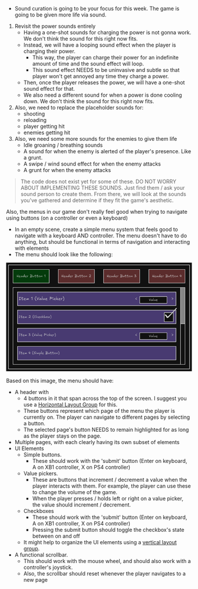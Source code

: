 
- Sound curation is going to be your focus for this week. The game is going to be given more life via sound.
1. Revisit the power sounds entirely
	- Having a one-shot sounds for charging the power is not gonna work. We don't think the sound for this right now fits.
	- Instead, we will have a looping sound effect when the player is charging their power.
		- This way, the player can charge their power for an indefinite amount of time and the sound effect will loop.
		- This sound effect NEEDS to be uninvasive and subtle so that player won't get annoyed any time they charge a power.
	- Then, once the player releases the power, we will have a one-shot sound effect for that.
	- We also need a different sound for when a power is done cooling down. We don't think the sound for this right now fits.
2. Also, we need to replace the placeholder sounds for:
	- shooting
	- reloading
	- player getting hit
	- enemies getting hit
3. Also, we need some more sounds for the enemies to give them life
	- Idle groaning / breathing sounds
	- A sound for when the enemy is alerted of the player's presence. Like a grunt.
	- A swipe / wind sound effect for when the enemy attacks
	- A grunt for when the enemy attacks

> The code does not exist yet for some of these. DO NOT WORRY ABOUT IMPLEMENTING THESE SOUNDS. Just find them / ask your sound person to create them. From there, we will look at the sounds you've gathered and determine if they fit the game's aesthetic.

Also, the menus in our game don't really feel good when trying to navigate using buttons (on a controller or even a keyboard)

- In an empty scene, create a simple menu system that feels good to navigate with a keyboard AND controller. The menu doesn't have to do anything, but should be functional in terms of navigation and interacting with elements
- The menu should look like the following:

![](<../../_META/Excalidraw/01-09 New Menu Specifications.excalidraw.png>)

Based on this image, the menu should have:

- A header with
	- 4 buttons in it that span across the top of the screen. I suggest you use a [Horizontal Layout Group](https://docs.unity3d.com/Packages/com.unity.ugui@1.0/manual/script-HorizontalLayoutGroup.html) for this.
	- These buttons represent which page of the menu the player is currently on. The player can navigate to different pages by selecting a button.
	- The selected page's button NEEDS to remain highlighted for as long as the player stays on the page.
- Multiple pages, with each clearly having its own subset of elements
- UI Elements
	- Simple buttons.
		- These should work with the 'submit' button (Enter on keyboard, A on XB1 controller, X on PS4 controller)
	- Value pickers.
		- These are buttons that increment / decrement a value when the player interacts with them. For example, the player can use these to change the volume of the game.
		- When the player presses / holds left or right on a value picker, the value should increment / decrement.
	- Checkboxes
		- These should work with the 'submit' button (Enter on keyboard, A on XB1 controller, X on PS4 controller)
		- Pressing the submit button should toggle the checkbox's state between on and off
	- It might help to organize the UI elements using a [vertical layout group](https://docs.unity3d.com/Packages/com.unity.ugui@1.0/manual/script-VerticalLayoutGroup.html).
- A functional scrollbar.
	- This should work with the mouse wheel, and should also work with a controller's joystick.
	- Also, the scrollbar should reset whenever the player navigates to a new page
